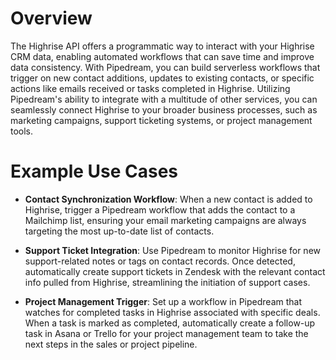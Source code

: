 # Overview

The Highrise API offers a programmatic way to interact with your Highrise CRM data, enabling automated workflows that can save time and improve data consistency. With Pipedream, you can build serverless workflows that trigger on new contact additions, updates to existing contacts, or specific actions like emails received or tasks completed in Highrise. Utilizing Pipedream's ability to integrate with a multitude of other services, you can seamlessly connect Highrise to your broader business processes, such as marketing campaigns, support ticketing systems, or project management tools.

# Example Use Cases

- **Contact Synchronization Workflow**: When a new contact is added to Highrise, trigger a Pipedream workflow that adds the contact to a Mailchimp list, ensuring your email marketing campaigns are always targeting the most up-to-date list of contacts.

- **Support Ticket Integration**: Use Pipedream to monitor Highrise for new support-related notes or tags on contact records. Once detected, automatically create support tickets in Zendesk with the relevant contact info pulled from Highrise, streamlining the initiation of support cases.

- **Project Management Trigger**: Set up a workflow in Pipedream that watches for completed tasks in Highrise associated with specific deals. When a task is marked as completed, automatically create a follow-up task in Asana or Trello for your project management team to take the next steps in the sales or project pipeline.
